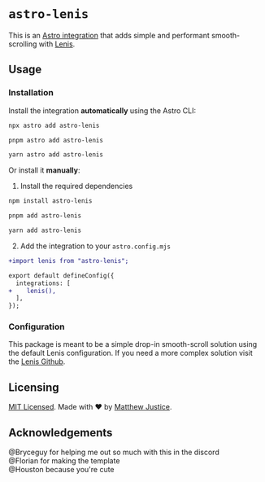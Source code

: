 # `astro-lenis`

This is an [Astro integration](https://docs.astro.build/en/guides/integrations-guide/) that adds simple and performant smooth-scrolling with [Lenis](https://lenis.darkroom.engineering/).

## Usage

### Installation

Install the integration **automatically** using the Astro CLI:

```bash
npx astro add astro-lenis
```

```bash
pnpm astro add astro-lenis
```

```bash
yarn astro add astro-lenis
```

Or install it **manually**:

1. Install the required dependencies

```bash
npm install astro-lenis
```

```bash
pnpm add astro-lenis
```

```bash
yarn add astro-lenis
```

2. Add the integration to your `astro.config.mjs`

```diff
+import lenis from "astro-lenis";

export default defineConfig({
  integrations: [
+    lenis(),
  ],
});
```

### Configuration

This package is meant to be a simple drop-in smooth-scroll solution using the default Lenis configuration. If you need a more complex solution visit the [Lenis Github](https://github.com/darkroomengineering/lenis).

## Licensing

[MIT Licensed](https://github.com/TODO:/blob/main/LICENSE). Made with ❤️ by [Matthew Justice](https://github.com/JusticeMatthew).

## Acknowledgements

@Bryceguy for helping me out so much with this in the discord<br/>
@Florian for making the template<br/>
@Houston because you're cute

